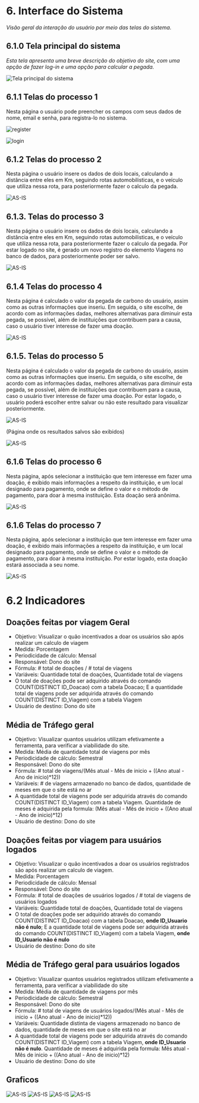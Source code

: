 
# 6. Interface do Sistema

_Visão geral da interação do usuário por meio das telas do sistema._

## 6.1.0 Tela principal do sistema

_Esta tela apresenta uma breve descrição do objetivo do site, com uma opção de fazer log-in e uma opção para calcular a pegada._

![`Tela principal do sistema`](images/tela_home.png)


## 6.1.1 Telas do processo 1

Nesta página o usuário pode preencher os campos com seus dados de nome, email e senha, para registra-lo no sistema.

![register](./images/tela_registro.png)

![login](./images/tela_login.png)

## 6.1.2 Telas do processo 2

Nesta página o usuário insere os dados de dois locais, calculando a distância entre eles em Km, seguindo rotas automobilisticas, e o veículo que utiliza nessa rota, para posteriormente fazer o calculo da pegada.

![AS-IS](./images/tela_calculoSL.png)

## 6.1.3. Telas do processo 3

Nesta página o usuário insere os dados de dois locais, calculando a distância entre eles em Km, seguindo rotas automobilisticas, e o veículo que utiliza nessa rota, para posteriormente fazer o calculo da pegada. Por estar logado no site, é gerado um novo registro do elemento Viagens no banco de dados, para posteriormente poder ser salvo.

![AS-IS](./images/tela_calculoCL.png)

## 6.1.4 Telas do processo 4

Nesta página é calculado o valor da pegada de carbono do usuário, assim como as outras informações que inseriu. Em seguida, o site escolhe, de acordo com as informações dadas, melhores alternativas para diminuir esta pegada, se possível, além de instituições que contribuem para a causa, caso o usuário tiver interesse de fazer uma doação.

![AS-IS](./images/tela_resultadoSL.png)

## 6.1.5. Telas do processo 5

Nesta página é calculado o valor da pegada de carbono do usuário, assim como as outras informações que inseriu. Em seguida, o site escolhe, de acordo com as informações dadas, melhores alternativas para diminuir esta pegada, se possível, além de instituições que contribuem para a causa, caso o usuário tiver interesse de fazer uma doação. Por estar logado, o usuário poderá escolher entre salvar ou não este resultado para visualizar posteriormente.

![AS-IS](./images/tela_resultadoCL.png)

(Página onde os resultados salvos são exibidos)

![AS-IS](./images/tela_ressalvos.png)

## 6.1.6 Telas do processo 6

Nesta página, após selecionar a instituição que tem interesse em fazer uma doação, é exibido mais informações a respeito da instituição, e um local designado para pagamento, onde se define o valor e o método de pagamento, para doar à mesma instituição. Esta doação será anônima.

![AS-IS](./images/tela_doarSL.png)

## 6.1.6 Telas do processo 7

Nesta página, após selecionar a instituição que tem interesse em fazer uma doação, é exibido mais informações a respeito da instituição, e um local designado para pagamento, onde se define o valor e o método de pagamento, para doar à mesma instituição. Por estar logado, esta doação estará associada a seu nome.

![AS-IS](./images/tela_doar.png)

# 6.2 Indicadores

## Doações feitas por viagem Geral
- Objetivo: Visualizar o quão incentivados a doar os usuários são após realizar um calculo de viagem
- Medida: Porcentagem
- Periodicidade de cálculo: Mensal
- Responsável: Dono do site
- Fórmula: # total de doações / # total de viagens
- Variáveis: Quantidade total de doações, Quantidade total de viagens
- O total de doações pode ser adquirido através do comando COUNT(DISTINCT ID_Doacao) com a tabela Doacao; E a quantidade total de viagens pode ser adquirida através do comando COUNT(DISTINCT ID_Viagem) com a tabela Viagem
- Usuário de destino: Dono do site

## Média de Tráfego geral
- Objetivo: Visualizar quantos usuários utilizam efetivamente a ferramenta, para verificar a viabilidade do site.
- Medida: Média de quantidade total de viagens por mês
- Periodicidade de cálculo: Semestral
- Responsável: Dono do site
- Fórmula: # total de viagens/(Mês atual - Mês de inicio + ((Ano atual - Ano de inicio)*12))
- Variáveis: # de viagens armazenado no banco de dados, quantidade de meses em que o site está no ar
- A quantidade total de viagens pode ser adquirida através do comando COUNT(DISTINCT ID_Viagem) com a tabela Viagem. Quantidade de meses é adquirida pela formula: (Mês atual - Mês de inicio + ((Ano atual - Ano de inicio)*12)
- Usuário de destino: Dono do site

## Doações feitas por viagem para usuários logados
- Objetivo: Visualizar o quão incentivados a doar os usuários registrados são após realizar um calculo de viagem.
- Medida: Porcentagem
- Periodicidade de cálculo: Mensal
- Responsável: Dono do site
- Fórmula: # total de doações de usuários logados / # total de viagens de usuários logados
- Variáveis: Quantidade total de doações, Quantidade total de viagens
- O total de doações pode ser adquirido através do comando COUNT(DISTINCT ID_Doacao) com a tabela Doacao, **onde ID_Usuario não é nulo**; E a quantidade total de viagens pode ser adquirida através do comando COUNT(DISTINCT ID_Viagem) com a tabela Viagem, **onde ID_Usuario não é nulo**
- Usuário de destino: Dono do site

## Média de Tráfego geral para usuários logados
- Objetivo: Visualizar quantos usuários registrados utilizam efetivamente a ferramenta, para verificar a viabilidade do site
- Medida: Média de quantidade de viagens por mês
- Periodicidade de cálculo: Semestral
- Responsável: Dono do site
- Fórmula: # total de viagens de usuários logados/(Mês atual - Mês de inicio + ((Ano atual - Ano de inicio)*12))
- Variáveis: Quantidade distinta de viagens armazenado no banco de dados, quantidade de meses em que o site está no ar
- A quantidade total de viagens pode ser adquirida através do comando COUNT(DISTINCT ID_Viagem) com a tabela Viagem, **onde ID_Usuario não é nulo**. Quantidade de meses é adquirida pela formula: Mês atual - Mês de inicio + ((Ano atual - Ano de inicio)*12)
- Usuário de destino: Dono do site


## Graficos 
![AS-IS](./images/g1.png)
![AS-IS](./images/g2.png)
![AS-IS](./images/g3.png)
![AS-IS](./images/g4.png)




